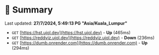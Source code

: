 # 📖 Summary
Last updated: **27/7/2024, 5:49:13 PG "Asia/Kuala_Lumpur"**

- `GET` [https://hst.ujol.dev](https://hst.ujol.dev) - **Up** (465ms)
- `GET` [https://reddviz.ujol.dev](https://reddviz.ujol.dev) - **Down** (236ms)
- `GET` [https://dumb.onrender.com](https://dumb.onrender.com) - **Up** (294ms)
